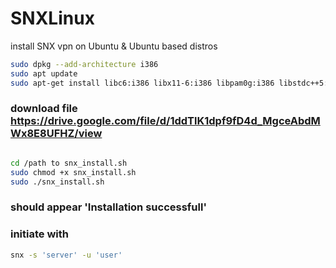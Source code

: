 # SNXLinux
install SNX vpn on Ubuntu &amp; Ubuntu based distros

```bash
sudo dpkg --add-architecture i386
sudo apt update
sudo apt-get install libc6:i386 libx11-6:i386 libpam0g:i386 libstdc++5:i386
```
### download file https://drive.google.com/file/d/1ddTlK1dpf9fD4d_MgceAbdMWx8E8UFHZ/view
```bash

cd /path to snx_install.sh
sudo chmod +x snx_install.sh
sudo ./snx_install.sh
 ```
### should appear 'Installation successfull'
### initiate with
```bash
snx -s 'server' -u 'user'
```
